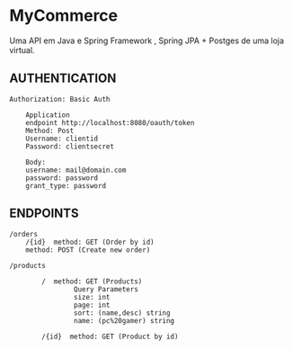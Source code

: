 # MyCommerce

Uma API em Java e Spring Framework , Spring JPA + Postges de uma loja virtual.

## AUTHENTICATION
    Authorization: Basic Auth
    
        Application 
        endpoint http://localhost:8080/oauth/token
        Method: Post
        Username: clientid
        Password: clientsecret

        Body:
        username: mail@domain.com
        password: password
        grant_type: password

## ENDPOINTS

    /orders
        /{id}  method: GET (Order by id) 
        method: POST (Create new order) 

    /products

            /  method: GET (Products)   
                    Query Parameters
                    size: int
                    page: int
                    sort: (name,desc) string
                    name: (pc%20gamer) string

            /{id}  method: GET (Product by id)
        